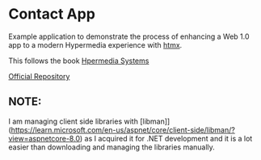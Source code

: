 # Contact App

Example application to demonstrate the process of enhancing a Web 1.0 app to a modern Hypermedia experience with [htmx](https://htmx.org/).

This follows the book [Hpermedia Systems](https://github.com/bigskysoftware/contact-app)

[Official Repository](https://github.com/bigskysoftware/contact-app)

## NOTE:

I am managing client side libraries with [libman]](https://learn.microsoft.com/en-us/aspnet/core/client-side/libman/?view=aspnetcore-8.0)
as I acquired it for .NET development and it is a lot easier than downloading and managing the libraries manually.